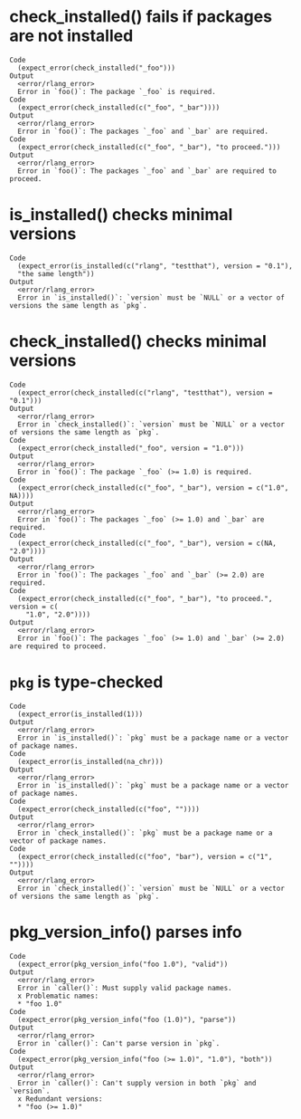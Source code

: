 # check_installed() fails if packages are not installed

    Code
      (expect_error(check_installed("_foo")))
    Output
      <error/rlang_error>
      Error in `foo()`: The package `_foo` is required.
    Code
      (expect_error(check_installed(c("_foo", "_bar"))))
    Output
      <error/rlang_error>
      Error in `foo()`: The packages `_foo` and `_bar` are required.
    Code
      (expect_error(check_installed(c("_foo", "_bar"), "to proceed.")))
    Output
      <error/rlang_error>
      Error in `foo()`: The packages `_foo` and `_bar` are required to proceed.

# is_installed() checks minimal versions

    Code
      (expect_error(is_installed(c("rlang", "testthat"), version = "0.1"),
      "the same length"))
    Output
      <error/rlang_error>
      Error in `is_installed()`: `version` must be `NULL` or a vector of versions the same length as `pkg`.

# check_installed() checks minimal versions

    Code
      (expect_error(check_installed(c("rlang", "testthat"), version = "0.1")))
    Output
      <error/rlang_error>
      Error in `check_installed()`: `version` must be `NULL` or a vector of versions the same length as `pkg`.
    Code
      (expect_error(check_installed("_foo", version = "1.0")))
    Output
      <error/rlang_error>
      Error in `foo()`: The package `_foo` (>= 1.0) is required.
    Code
      (expect_error(check_installed(c("_foo", "_bar"), version = c("1.0", NA))))
    Output
      <error/rlang_error>
      Error in `foo()`: The packages `_foo` (>= 1.0) and `_bar` are required.
    Code
      (expect_error(check_installed(c("_foo", "_bar"), version = c(NA, "2.0"))))
    Output
      <error/rlang_error>
      Error in `foo()`: The packages `_foo` and `_bar` (>= 2.0) are required.
    Code
      (expect_error(check_installed(c("_foo", "_bar"), "to proceed.", version = c(
        "1.0", "2.0"))))
    Output
      <error/rlang_error>
      Error in `foo()`: The packages `_foo` (>= 1.0) and `_bar` (>= 2.0) are required to proceed.

# `pkg` is type-checked

    Code
      (expect_error(is_installed(1)))
    Output
      <error/rlang_error>
      Error in `is_installed()`: `pkg` must be a package name or a vector of package names.
    Code
      (expect_error(is_installed(na_chr)))
    Output
      <error/rlang_error>
      Error in `is_installed()`: `pkg` must be a package name or a vector of package names.
    Code
      (expect_error(check_installed(c("foo", ""))))
    Output
      <error/rlang_error>
      Error in `check_installed()`: `pkg` must be a package name or a vector of package names.
    Code
      (expect_error(check_installed(c("foo", "bar"), version = c("1", ""))))
    Output
      <error/rlang_error>
      Error in `check_installed()`: `version` must be `NULL` or a vector of versions the same length as `pkg`.

# pkg_version_info() parses info

    Code
      (expect_error(pkg_version_info("foo 1.0"), "valid"))
    Output
      <error/rlang_error>
      Error in `caller()`: Must supply valid package names.
      x Problematic names:
      * "foo 1.0"
    Code
      (expect_error(pkg_version_info("foo (1.0)"), "parse"))
    Output
      <error/rlang_error>
      Error in `caller()`: Can't parse version in `pkg`.
    Code
      (expect_error(pkg_version_info("foo (>= 1.0)", "1.0"), "both"))
    Output
      <error/rlang_error>
      Error in `caller()`: Can't supply version in both `pkg` and `version`.
      x Redundant versions:
      * "foo (>= 1.0)"

